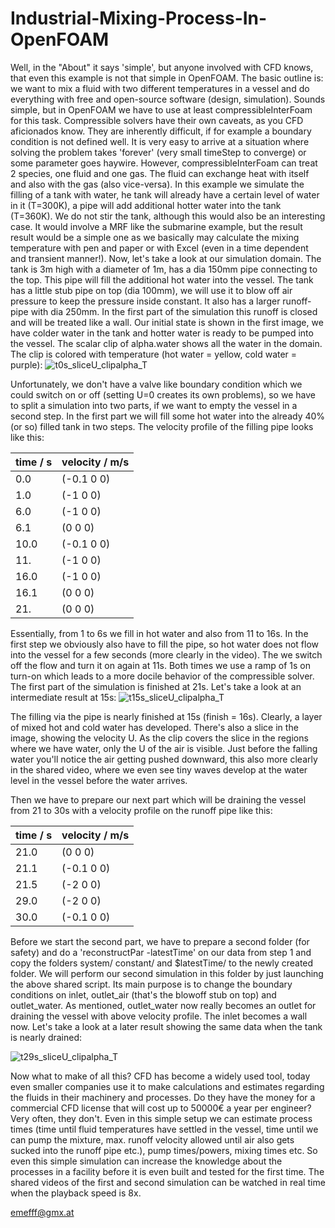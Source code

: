 # Industrial-Mixing-Process-In-OpenFOAM
Well, in the "About" it says 'simple', but anyone involved with CFD knows, that even this example is not that simple in OpenFOAM. The basic outline is: we want to mix a fluid with two different temperatures in a vessel and do everything with free and open-source software (design, simulation). Sounds simple, but in OpenFOAM we have to use at least compressibleInterFoam for this task. Compressible solvers have their own caveats, as you CFD aficionados know. They are inherently difficult, if for example a boundary condition is not defined well. It is very easy to arrive at a situation where solving the problem takes 'forever' (very small timeStep to converge) or some parameter goes haywire.
However, compressibleInterFoam can treat 2 species, one fluid and one gas. The fluid can exchange heat with itself and also with the gas (also vice-versa). In this example we simulate the filling of a tank with water, he tank will already have a certain level of water in it (T=300K), a pipe will add additional hotter water into the tank (T=360K). We do not stir the tank, although this would also be an interesting case. It would involve a MRF like the submarine example, but the result result would be a simple one as we basically may calculate the mixing temperature with pen and paper or with Excel (even in a time dependent and transient manner!). 
Now, let's take a look at our simulation domain. The tank is 3m high with a diameter of 1m, has a dia 150mm pipe connecting to the top. This pipe will fill the additional hot water into the vessel. The tank has a little stub pipe on top (dia 100mm), we will use it to blow off air pressure to keep the pressure inside constant. It also has a larger runoff-pipe with dia 250mm. In the first part of the simulation this runoff is closed and will be treated like a wall. Our initial state is shown in the first image, we have colder water in the tank and hotter water is ready to be pumped into the vessel. The scalar clip of alpha.water shows all the water in the domain. The clip is colored with temperature (hot water = yellow, cold water = purple):
![t0s_sliceU_clipalpha_T](https://github.com/user-attachments/assets/d85252a2-f201-4c9d-84e5-a3e59148cdbd)


Unfortunately, we don't have a valve like boundary condition which we could switch on or off (setting U=0 creates its own problems), so we have to split a simulation into two parts, if we want to empty the vessel in a second step. In the first part we will fill some hot water into the already 40% (or so) filled tank in two steps. The velocity profile of the filling pipe looks like this:

| time / s      | velocity / m/s|
| ------------- | ------------- |
|  0.0          | (-0.1 0 0)    |
|  1.0          | (-1 0 0)      |
|  6.0          | (-1 0 0)      |
|  6.1          | (0 0 0)       |
|  10.0         | (-0.1 0 0)    |
|  11.          | (-1 0 0)      |
|  16.0         | (-1 0 0)      |
|  16.1         | (0 0 0)       |
|  21.          | (0 0 0)       |

Essentially, from 1 to 6s we fill in hot water and also from 11 to 16s. In the first step we obviously also have to fill the pipe, so hot water does not flow into the vessel for a few seconds (more clearly in the video). The we switch off the flow and turn it on again at 11s. Both times we use a ramp of 1s on turn-on which leads to a more docile behavior of the compressible solver. The first part of the simulation is finished at 21s. 
Let's take a look at an intermediate result at 15s:
![t15s_sliceU_clipalpha_T](https://github.com/user-attachments/assets/f34415bd-cfb8-4062-951a-b0ea3f5fdb51)

The filling via the pipe is nearly finished at 15s (finish = 16s). Clearly, a layer of mixed hot and cold water has developed. There's also a slice in the image, showing the velocity U. As the clip covers the slice in the regions where we have water, only the U of the air is visible. Just before the falling water you'll notice the air getting pushed downward, this also more clearly in the shared video, where we even see tiny waves develop at the water level in the vessel before the water arrives. 

Then we have to prepare our next part which will be draining the vessel from 21 to 30s with a velocity profile on the runoff pipe like this:

| time / s      | velocity / m/s|
| ------------- | ------------- |
|  21.0         | (0 0 0)       |
|  21.1         | (-0.1 0 0)    |
|  21.5         | (-2 0 0)      |
|  29.0         | (-2 0 0)      |
|  30.0         | (-0.1 0 0)    |

Before we start the second part, we have to prepare a second folder (for safety) and do a 'reconstructPar -latestTime' on our data from step 1 and copy the folders system/ constant/ and $latestTime/ to the newly created folder.
We will perform our second simulation in this folder by just launching the above shared script. Its main purpose is to change the boundary conditions on inlet, outlet_air (that's the blowoff stub on top) and outlet_water. As mentioned, outlet_water now really becomes an outlet for draining the vessel with above velocity profile. The inlet becomes a wall now. Let's take a look at a later result showing the same data when the tank is nearly drained:

![t29s_sliceU_clipalpha_T](https://github.com/user-attachments/assets/fb9e27f3-576c-42b1-ac11-3699b960e166)

Now what to make of all this? CFD has become a widely used tool, today even smaller companies use it to make calculations and estimates regarding the fluids in their machinery and processes. Do they have the money for a commercial CFD license that will cost up to 50000€ a year per engineer? Very often, they don't. Even in this simple setup we can estimate process times (time until fluid temperatures have settled in the vessel, time until we can pump the mixture, max. runoff velocity allowed until air also gets sucked into the runoff pipe etc.), pump times/powers, mixing times etc. So even this simple simulation can increase the knowledge about the processes in a facility before it is even built and tested for the first time. The shared videos of the first and second simulation can be watched in real time when the playback speed is 8x. 

emefff@gmx.at




